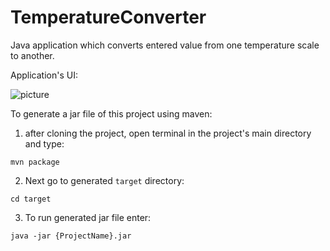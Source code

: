 # TemperatureConverter
Java application which converts entered value from one temperature scale to another.

Application's UI:

![picture](https://sc-cdn.scaleengine.net/i/399a277657100fc19d72250aeb1a07f2.png)

To generate a jar file of this project using maven:
  1. after cloning the project, open terminal in the project's main directory and type:

  `mvn package`
  
  2. Next go to generated `target` directory:
  
  `cd target`
  
  3. To run generated jar file enter:
  
  `java -jar {ProjectName}.jar`
